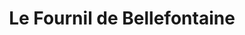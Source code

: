 ---
title: "Le Fournil de Bellefontaine"
url: /toulouse/le-fournil-de-bellefontaine/
shop: boulangerie
---